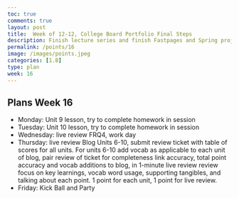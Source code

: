 ```yaml
---
toc: true
comments: true
layout: post
title:  Week of 12-12, College Board Portfolio Final Steps
description: Finish lecture series and finish Fastpages and Spring project to support final CB Portfolio presentation.
permalink: /points/16
image: /images/points.jpeg
categories: [1.B]
type: plan
week: 16
---
```


## Plans Week 16
- Monday: Unit 9 lesson, try to complete homework in session
- Tuesday: Unit 10 lesson, try to complete homework in session
- Wednesday: live review FRQ4, work day
- Thursday: live review Blog Units 6-10, submit review ticket with table of scores for all units.  For units 6-10 add vocab as applicable to each unit of blog, pair review of ticket for completeness link accuracy, total point accuracy and vocab additions to blog,  in 1-minute live review review focus on key learnings, vocab word usage, supporting tangibles, and talking about each point.  1 point for each unit, 1 point for live review.
- Friday: Kick Ball and Party
